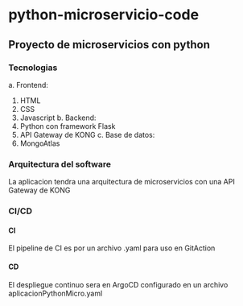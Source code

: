 # python-microservicio-code
## Proyecto de microservicios con python
### Tecnologias
a. Frontend:
   1. HTML
   2. CSS
   3. Javascript
b. Backend:
   1. Python con framework Flask
   2. API Gateway de KONG
c. Base de datos:
   1. MongoAtlas

### Arquitectura del software
La aplicacion tendra una arquitectura de microservicios con una API Gateway de KONG

### CI/CD
#### CI
El pipeline de CI es por un archivo .yaml para uso en GitAction

#### CD
El despliegue continuo sera en ArgoCD configurado en un archivo aplicacionPythonMicro.yaml
